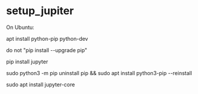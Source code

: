 # setup_jupiter
On Ubuntu:

apt install python-pip python-dev

do not "pip install --upgrade pip"

pip install jupyter

sudo python3 -m pip uninstall pip && sudo apt install python3-pip --reinstall

sudo apt install jupyter-core
